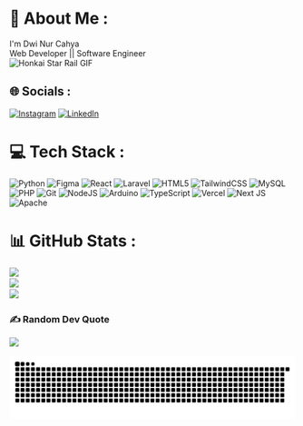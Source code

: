 # 💫 About Me :
 I'm Dwi Nur Cahya<br>Web Developer || Software Engineer<br>
<img height="130" src="https://media.tenor.com/BHaRmO7b-bMAAAAj/hsr-honkai-star-rail.gif" alt="Honkai Star Rail GIF" />

## 🌐 Socials :
[![Instagram](https://img.shields.io/badge/Instagram-%23E4405F.svg?logo=Instagram&logoColor=white)](https://instagram.com/dwiccah) 
[![LinkedIn](https://img.shields.io/badge/LinkedIn-%230077B5.svg?logo=linkedin&logoColor=white)](https://linkedin.com/in/dwiccah) 

# 💻 Tech Stack :
![Python](https://img.shields.io/badge/python-%233367A0?style=for-the-badge&logo=python&logoColor=%23FFD54F) 
![Figma](https://img.shields.io/badge/figma-%23F24E1E?style=for-the-badge&logo=figma&logoColor=white) 
![React](https://img.shields.io/badge/react-%2320232a?style=for-the-badge&logo=react&logoColor=%2361DAFB) 
![Laravel](https://img.shields.io/badge/laravel-%23FF2D20?style=for-the-badge&logo=laravel&logoColor=white) 
![HTML5](https://img.shields.io/badge/html5-%23E34F26?style=for-the-badge&logo=html5&logoColor=white) 
![TailwindCSS](https://img.shields.io/badge/tailwindcss-%2338B2AC?style=for-the-badge&logo=tailwind-css&logoColor=white) 
![MySQL](https://img.shields.io/badge/mysql-%234479A1?style=for-the-badge&logo=mysql&logoColor=white) 
![PHP](https://img.shields.io/badge/php-%23777BB4?style=for-the-badge&logo=php&logoColor=white) 
![Git](https://img.shields.io/badge/git-%23F05033?style=for-the-badge&logo=git&logoColor=white) 
![NodeJS](https://img.shields.io/badge/node.js-%236DA55F?style=for-the-badge&logo=node.js&logoColor=white) 
![Arduino](https://img.shields.io/badge/arduino-%2300979D?style=for-the-badge&logo=Arduino&logoColor=white) 
![TypeScript](https://img.shields.io/badge/typescript-%23007ACC?style=for-the-badge&logo=typescript&logoColor=white) 
![Vercel](https://img.shields.io/badge/vercel-%23000000?style=for-the-badge&logo=vercel&logoColor=white) 
![Next JS](https://img.shields.io/badge/Next-%23000000?style=for-the-badge&logo=next.js&logoColor=white) 
![Apache](https://img.shields.io/badge/apache-%23D42029?style=for-the-badge&logo=apache&logoColor=white) 

# 📊 GitHub Stats :
![](https://github-readme-stats.vercel.app/api?username=dwincahya&theme=transparent&hide_border=false&include_all_commits=false&count_private=false)<br/>
![](https://github-readme-streak-stats.herokuapp.com/?user=dwincahya&theme=transparent&hide_border=false)<br/>
![](https://github-readme-stats.vercel.app/api/top-langs/?username=dwincahya&theme=transparent&hide_border=false&include_all_commits=false&count_private=false&layout=compact)

### ✍️ Random Dev Quote
![](https://quotes-github-readme.vercel.app/api?type=horizontal&theme=transparent)

<img src="https://raw.githubusercontent.com/dwincahya/dwincahya/output/snake.svg" alt="Snake animation" />

